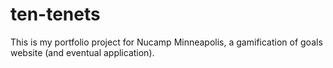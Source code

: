# ten-tenets
This is my portfolio project for Nucamp Minneapolis, a gamification of goals website (and eventual application). 
